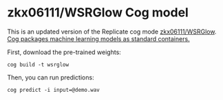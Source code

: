 # zkx06111/WSRGlow Cog model

This is an updated version of the Replicate cog mode [zkx06111/WSRGlow](https://replicate.com/zkx06111/wsrglow). [Cog packages machine learning models as standard containers.](https://github.com/replicate/cog)

First, download the pre-trained weights:

    cog build -t wsrglow

Then, you can run predictions:

    cog predict -i input=@demo.wav
